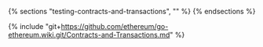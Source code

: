 {% sections "testing-contracts-and-transactions", "" %}
{% endsections %}

{% include "git+https://github.com/ethereum/go-ethereum.wiki.git/Contracts-and-Transactions.md" %}
